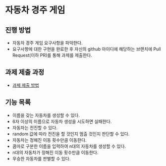 # 자동차 경주 게임
## 진행 방법
* 자동차 경주 게임 요구사항을 파악한다.
* 요구사항에 대한 구현을 완료한 후 자신의 github 아이디에 해당하는 브랜치에 Pull Request(이하 PR)를 통해 과제를 제출한다.

## 과제 제출 과정
* [과제 제출 방법](https://github.com/next-step/nextstep-docs/tree/master/precourse)

## 기능 목록
* 이름을 갖는 자동차를 생성할 수 있다.
* 6자 이상의 이름으로 자동차 생성을 시도하면 실패한다. 
* 자동차는 전진할 수 있다.
* random 값에 따라 전진을 할 것인지 멈출 것인지 판단할 수 있다.
* 자동차는 정해진 이동 횟수만큼 이동한다.
* 콤마로 구분한 이름을 입력하여 n대의 자동차를 생성할 수 있다.
* n대의 자동차가 정해진 이동 횟수만큼 이동한다.
* 우승한 자동차를 판별할 수 있다.
